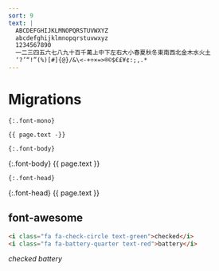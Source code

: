 ```yaml
---
sort: 9
text: |
  ABCDEFGHIJKLMNOPQRSTUVWXYZ
  abcdefghijklmnopqrstuvwxyz
  1234567890
  一二三四五六七八九十百千萬上中下左右大小春夏秋冬東南西北金木水火土
  ‘?’“!”(%)[#]{@}/&\<-+÷×=>®©$€£¥¢:;,.*
---
```


# Migrations

`{:.font-mono}`

```
{{ page.text -}}
```

`{:.font-body}`

{:.font-body}
{{ page.text }}

`{:.font-head}`

{:.font-head}
{{ page.text }}

## font-awesome

```html
<i class="fa fa-check-circle text-green">checked</i>
<i class="fa fa-battery-quarter text-red">battery</i>
```

<i class="fa fa-check-circle text-green">checked</i>
<i class="fa fa-battery-quarter text-red">battery</i>
